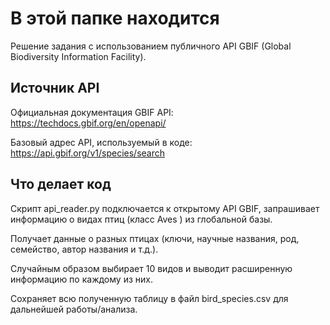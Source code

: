 # В этой папке находится 
Решение задания с использованием публичного API GBIF (Global Biodiversity Information Facility).

## Источник API

Официальная документация GBIF API:
https://techdocs.gbif.org/en/openapi/

Базовый адрес API, используемый в коде:
https://api.gbif.org/v1/species/search

## Что делает код

Скрипт api_reader.py подключается к открытому API GBIF, запрашивает информацию о видах птиц (класс Aves﻿
) из глобальной базы.

Получает данные о разных птицах (ключи, научные названия, род, семейство, автор названия и т.д.).

Случайным образом выбирает 10 видов и выводит расширенную информацию по каждому из них.

Сохраняет всю полученную таблицу в файл bird_species.csv для дальнейшей работы/анализа.


